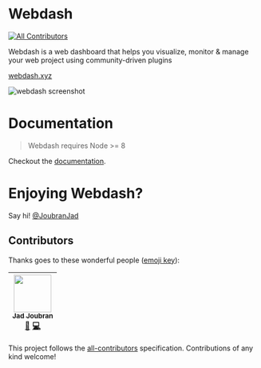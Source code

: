 # Webdash
[![All Contributors](https://img.shields.io/badge/all_contributors-1-orange.svg?style=flat-square)](#contributors)

Webdash is a web dashboard that helps you visualize, monitor & manage your web project using community-driven plugins

[webdash.xyz](https://webdash.xyz)

![webdash screenshot](https://i.imgur.com/FFQuEpQ.jpg)


# Documentation

> Webdash requires Node >= 8

Checkout the [documentation](https://github.com/jadjoubran/webdash/wiki).


# Enjoying Webdash?

Say hi! [@JoubranJad](https://twitter.com/JoubranJad)

## Contributors

Thanks goes to these wonderful people ([emoji key](https://github.com/kentcdodds/all-contributors#emoji-key)):

<!-- ALL-CONTRIBUTORS-LIST:START - Do not remove or modify this section -->
<!-- prettier-ignore -->
| [<img src="https://avatars2.githubusercontent.com/u/2265232?v=4" width="75px;"/><br /><sub><b>Jad Joubran</b></sub>](https://www.youtube.com/jadjoubran)<br />[📝](#blog-jadjoubran "Blogposts") [💻](https://github.com/jadjoubran/webdash/commits?author=jadjoubran "Code") |
| :---: |
<!-- ALL-CONTRIBUTORS-LIST:END -->

This project follows the [all-contributors](https://github.com/kentcdodds/all-contributors) specification. Contributions of any kind welcome!
